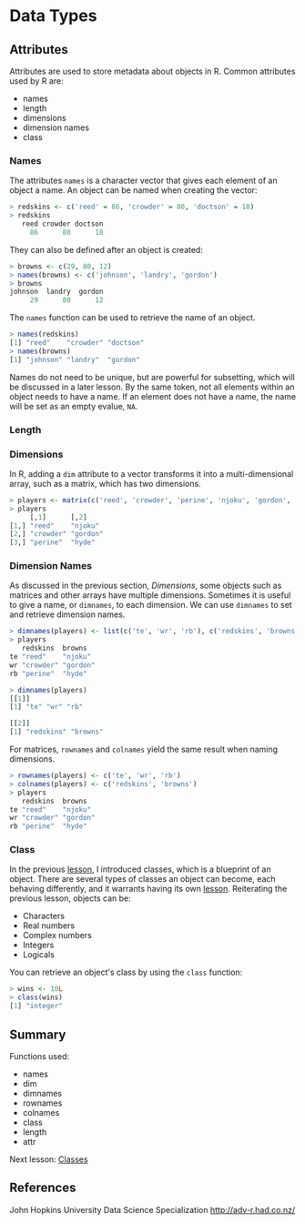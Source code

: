 # Data Types

## Attributes
Attributes are used to store metadata about objects in R. Common attributes used by R are:
* names
* length
* dimensions
* dimension names
* class

### Names
The attributes `names` is a character vector that gives each element of an object a name. An object can be named when creating the vector:
```r
> redskins <- c('reed' = 86, 'crowder' = 80, 'doctson' = 18)
> redskins
   reed crowder doctson 
     86      80      18 
```
They can also be defined after an object is created:
```r
> browns <- c(29, 80, 12)
> names(browns) <- c('johnson', 'landry', 'gordon')
> browns
johnson  landry  gordon 
     29      80      12
```
The `names` function can be used to retrieve the name of an object.
```r
> names(redskins)
[1] "reed"    "crowder" "doctson"
> names(browns)
[1] "johnson" "landry"  "gordon" 
```
Names do not need to be unique, but are powerful for subsetting, which will be discussed in a later lesson. By the same token, not all elements within an object needs to have a name. If an element does not have a name, the name will be set as an empty evalue, `NA`. 

### Length


### Dimensions
In R, adding a `dim` attribute to a vector transforms it into a multi-dimensional array, such as a matrix, which has two dimensions. 
```r
> players <- matrix(c('reed', 'crowder', 'perine', 'njoku', 'gordon', 'hyde'), nrow = 3, ncol = 2)
> players
     [,1]      [,2]    
[1,] "reed"    "njoku" 
[2,] "crowder" "gordon"
[3,] "perine"  "hyde"  
```

### Dimension Names
As discussed in the previous section, *Dimensions*, some objects such as matrices and other arrays have multiple dimensions. Sometimes it is useful to give a name, or `dimnames`, to each dimension. We can use `dimnames` to set and retrieve dimension names.
```r
> dimnames(players) <- list(c('te', 'wr', 'rb'), c('redskins', 'browns'))
> players
   redskins  browns  
te "reed"    "njoku" 
wr "crowder" "gordon"
rb "perine"  "hyde" 

> dimnames(players)
[[1]]
[1] "te" "wr" "rb"

[[2]]
[1] "redskins" "browns"  
```
For matrices, `rownames` and `colnames` yield the same result when naming dimensions.
```r
> rownames(players) <- c('te', 'wr', 'rb')
> colnames(players) <- c('redskins', 'browns')
> players
   redskins  browns  
te "reed"    "njoku" 
wr "crowder" "gordon"
rb "perine"  "hyde" 
```

### Class
In the previous [lesson](https://github.com/stowingJunK/r-for-fantasy-football/blob/master/ffball/01_data_types/lesson_01_objects.md), I introduced classes, which is a blueprint of an object. There are several types of classes an object can become, each behaving differently, and it warrants having its own [lesson](https://github.com/stowingJunK/r-for-fantasy-football/blob/master/ffball/01_data_types/lesson_03_classes.md). Reiterating the previous lesson, objects can be:
* Characters
* Real numbers
* Complex numbers
* Integers
* Logicals

You can retrieve an object's class by using the `class` function:
```r
> wins <- 10L
> class(wins)
[1] "integer"
```

## Summary
Functions used:
* names
* dim
* dimnames
* rownames
* colnames
* class
* length
* attr

Next lesson: [Classes](https://github.com/stowingJunK/r-for-fantasy-football/blob/master/ffball/01_data_types/lesson_03_classes.md)

## References
John Hopkins University Data Science Specialization
http://adv-r.had.co.nz/
